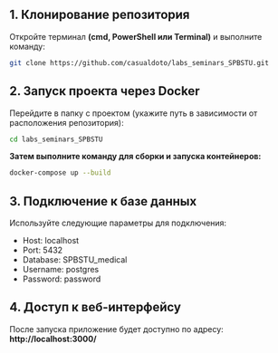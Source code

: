 ## 1. Клонирование репозитория
Откройте терминал **(cmd, PowerShell или Terminal)** и выполните команду:

```sh
git clone https://github.com/casualdoto/labs_seminars_SPBSTU.git
```

## 2. Запуск проекта через Docker
Перейдите в папку с проектом (укажите путь в зависимости от расположения репозитория):
```sh
cd labs_seminars_SPBSTU
```
**Затем выполните команду для сборки и запуска контейнеров:**
```sh
docker-compose up --build
```

## 3. Подключение к базе данных
Используйте следующие параметры для подключения:
- Host: localhost
- Port: 5432
- Database: SPBSTU_medical
- Username: postgres
- Password: password

## 4. Доступ к веб-интерфейсу
После запуска приложение будет доступно по адресу:
**http://localhost:3000/**
